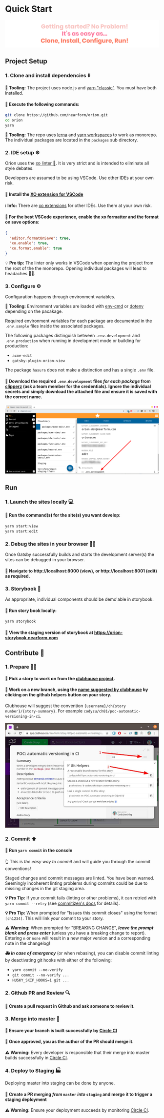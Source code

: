 # Quick Start

![getting-started](../images/getting-started.svg)

## Project Setup

### 1. Clone and install dependencies ⬇️

**🔧 Tooling:** The project uses node.js and [yarn "classic"](https://classic.yarnpkg.com). You must have both installed.

#### 🚀 Execute the following commands:
```bash
git clone https://github.com/nearform/orion.git
cd orion
yarn
```

**🔧 Tooling:** The repo uses [lerna](https://lerna.js.org/) and [yarn workspaces](https://classic.yarnpkg.com/en/docs/workspaces/) to work as monorepo. The individual packages are located in the `packages` sub directory.

### 2. IDE setup ⚙️

Orion uses the [xo linter 🐛](https://github.com/xojs/xo). It is very strict and is intended to eliminate all style debates.

Developers are assumed to be using VSCode. Use other IDEs at your own risk.

#### 🚀 Install the [XO extension for VSCode](https://marketplace.visualstudio.com/items?itemName=samverschueren.linter-xo)

ℹ️ **Info:** There are [xo extensions](https://github.com/xojs/xo#editor-plugins) for other IDEs. Use them at your own risk.

#### 🚀 For the best VSCode experience, enable the xo formatter and the format on save options:

```json
{
  "editor.formatOnSave": true,
  "xo.enable": true,
  "xo.format.enable": true
}
```

💡 **Pro tip:** The linter only works in VSCode when opening the project from the root of the the monorepo. Opening individual packages will lead to headaches 🤕💊.


### 3. Configure ⚙️

Configuration happens through environment variables.

**🔧 Tooling:** Environment variables are loaded with [env-cmd](https://www.npmjs.com/package/env-cmd) or [dotenv](https://www.npmjs.com/package/dotenv) depending on the pacakage.

Required environment variables for each package are documented in the `.env.sample` files inside the associated packages.

The following packages distinguish between `.env.development` and `.env.production` when running in development mode or building for production:
* `acme-edit`
* `gatsby-plugin-orion-view`

The package `hasura` does not make a distinction and has a single `.env` file.

#### 🚀 Download the required `.env.development` files *for each package* from [clipperz](https://clipperz.is/app/) (ask a team member for the credentials). Ignore the individual secrets and simply download the attached file and ensure it is saved with the correct name.

![clipperz secrets](../images/clipperz.png)

## Run

### 1. Launch the sites locally 💻

#### 🚀 Run the command(s) for the site(s) you want develop:

```bash
yarn start:view
yarn start:edit
```

### 2. Debug the sites in your browser 🚫🐛

Once Gatsby successfully builds and starts the development server(s) the sites can be debugged in your browser.

#### 🚀 Navigate to http://localhost:8000 (view), or http://localhost:8001 (edit) as required.

### 3. Storybook 📖

As appropriate, individual components should be demo'able in storybook.

#### 🚀 Run story book locally:

```bash
yarn storybook
```

#### 🚀 View the staging version of storybook at https://orion-storybook.nearform.com

## Contribute 📝

### 1. Prepare 👨‍🏭

#### 🚀 Pick a story to work on from the [clubhouse project](https://app.clubhouse.io/nearform/stories).

#### 🚀 Work on a new branch, using the [name suggested by clubhouse](https://help.clubhouse.io/hc/en-us/articles/207540323-Using-the-Clubhouse-GitHub-Integration-with-Branches-and-Pull-Requests) by clicking on the github helpers button on your story.

Clubhouse will suggest the convention `{username}/ch{story number}/{story-summary}`. For example `codyzu/ch81/poc-automatic-versioning-in-ci`.

![clubhouse branch name](../images/clubhouse-branch-name.jpg)

### 2. Commit ⬆️

#### 🚀 Run `yarn commit` in the console

👆 This is _the easy way to commit_ and will guide you through the commit conventions!

Staged changes and commit messages are linted. You have been warned. Seemingly incoherent linting problems during commits could be due to missing changes in the git staging area.

**💡 Pro Tip:**  If your commit fails (linting or other problems), it can retried with `yarn commit --retry` (see [commitizen's docs](https://github.com/commitizen/cz-cli#retrying-failed-commits) for details).

**💡 Pro Tip:** When prompted for "Issues this commit closes" using the format `[ch1234]`. This will link your commit to your story.

**⚠️ Warning:** When prompted for "BREAKING CHANGE", **_leave the prompt blank and press enter_** (unless you have a breaking change to report). Entering `n` or `none` will result in a new major version and a corresponding note in the changelog!

**🚑 _In case of emergency_** (or when rebasing), you can disable commit linting by deactivating git hooks with either of the following:

- `yarn commit --no-verify`
- `git commit --no-verify ...`
- `HUSKY_SKIP_HOOKS=1 git ...`

### 2. Github PR and Review 🔍

#### 🚀 Create a pull request in Github and ask someone to review it.

### 3. Merge into master 🔀

#### 🚀 Ensure your branch is built successfully by [Circle CI](https://circleci.com/gh/nearform/workflows/orion)

#### 🚀 Once approved, you as the author of the PR should merge it.

**⚠️ Warning:** Every developer is responsible that their merge into master builds successfully in [Circle CI](https://circleci.com/gh/nearform/workflows/orion).

### 4. Deploy to Staging 🏭

Deploying master into staging can be done by anyone.

#### 🚀 Create a PR merging _from_ `master` _into_ `staging` and merge it to trigger a staging deployment

**⚠️ Warning:** Ensure your deployment succeeds by monitoring [Circle CI](https://circleci.com/gh/nearform/workflows/orion).
